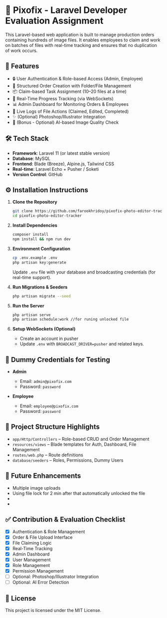 
# 📸 Pixofix - Laravel Developer Evaluation Assignment

This Laravel-based web application is built to manage production orders containing hundreds of image files. It enables employees to claim and work on batches of files with real-time tracking and ensures that no duplication of work occurs.

## 🚀 Features

- 🔒 User Authentication & Role-based Access (Admin, Employee)
- 📁 Structured Order Creation with Folder/File Management
- 📦 Claim-based Task Assignment (10–20 files at a time)
- 🔄 Real-Time Progress Tracking (via WebSockets)
- 📊 Admin Dashboard for Monitoring Orders & Employees
- 📝 Live Logs of File Actions (Claimed, Edited, Completed)
- ✨ (Optional) Photoshop/Illustrator Integration
- 🤖 (Bonus - Optional) AI-based Image Quality Check

## 🛠️ Tech Stack

- **Framework**: Laravel 11 (or latest stable version)
- **Database**: MySQL
- **Frontend**: Blade (Breeze), Alpine.js, Tailwind CSS
- **Real-time**: Laravel Echo + Pusher / Soketi
- **Version Control**: GitHub

## ⚙️ Installation Instructions

1. **Clone the Repository**
   ```bash
   git clone https://github.com/farookhridoy/pixofix-photo-editor-tracker.git
   cd pixofix-photo-editor-tracker
   ```

2. **Install Dependencies**
   ```bash
   composer install
   npm install && npm run dev
   ```

3. **Environment Configuration**
   ```bash
   cp .env.example .env
   php artisan key:generate
   ```

   Update `.env` file with your database and broadcasting credentials (for real-time support).

4. **Run Migrations & Seeders**
   ```bash
   php artisan migrate --seed
   ```

5. **Run the Server**
   ```bash
   php artisan serve
   php artisan schedule:work //for runing unlocked file
   ```

6. **Setup WebSockets (Optional)**
   - Create an account in pusher
   - Update `.env` with `BROADCAST_DRIVER=pusher` and related keys.

## 🧪 Dummy Credentials for Testing

- **Admin**
  - Email: `admin@pixofix.com`
  - Password: `password`

- **Employee**
  - Email: `employee@pixofix.com`
  - Password: `password`

## 📁 Project Structure Highlights

- `app/Http/Controllers` – Role-based CRUD and Order Management
- `resources/views` – Blade templates for Auth, Dashboard, File Management
- `routes/web.php` – Route definitions
- `database/seeders` – Roles, Permissions, Dummy Users

## 📌 Future Enhancements

- Multiple image uploads
- Using file lock for 2 min after that automatically unlocked the file
- 
- 

## ✅ Contribution & Evaluation Checklist

- [x] Authentication & Role Management
- [x] Order & File Upload Interface
- [x] File Claiming Logic
- [x] Real-Time Tracking
- [x] Admin Dashboard
- [x] User Management
- [x] Role Management
- [x] Permission Management
- [ ] Optional: Photoshop/Illustrator Integration
- [ ] Optional: AI Error Detection

## 📄 License

This project is licensed under the MIT License.
